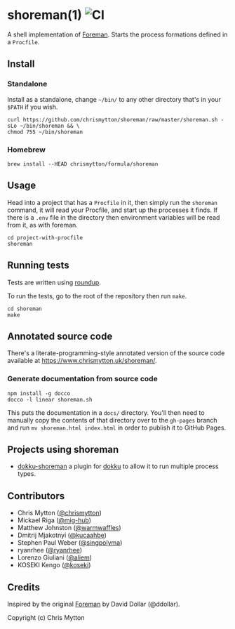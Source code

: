 shoreman(1) ![CI](https://github.com/chrismytton/shoreman/workflows/CI/badge.svg?branch=master&event=push)
===========

A shell implementation of [Foreman](https://github.com/ddollar/foreman). Starts the process formations defined in a `Procfile`.

## Install

### Standalone

Install as a standalone, change `~/bin/` to any other directory that's
in your `$PATH` if you wish.

```
curl https://github.com/chrismytton/shoreman/raw/master/shoreman.sh -sLo ~/bin/shoreman && \
chmod 755 ~/bin/shoreman
```

### Homebrew

    brew install --HEAD chrismytton/formula/shoreman

## Usage

Head into a project that has a `Procfile` in it, then simply run the
`shoreman` command, it will read your Procfile, and start up the
processes it finds. If there is a `.env` file in the directory then
environment variables will be read from it, as with foreman.

```
cd project-with-procfile
shoreman
```

## Running tests

Tests are written using [roundup](http://bmizerany.github.com/roundup/).

To run the tests, go to the root of the repository then run `make`.

```
cd shoreman
make
```

## Annotated source code

There's a literate-programming-style annotated version of the source code available at https://www.chrismytton.uk/shoreman/.

### Generate documentation from source code

```
npm install -g docco
docco -l linear shoreman.sh
```

This puts the documentation in a `docs/` directory. You'll then need to manually
copy the contents of that directory over to the `gh-pages` branch and run
`mv shoreman.html index.html` in order to publish it to GitHub Pages.

## Projects using shoreman

- [dokku-shoreman](https://github.com/statianzo/dokku-shoreman) a plugin
  for [dokku](https://github.com/progrium/dokku) to allow it to run
  multiple process types.

## Contributors

* Chris Mytton ([@chrismytton](https://github.com/chrismytton))
* Mickael Riga ([@mig-hub](https://github.com/mig-hub))
* Matthew Johnston ([@warmwaffles](https://github.com/warmwaffles))
* Dmitrij Mjakotnyi ([@kucaahbe](https://github.com/kucaahbe))
* Stephen Paul Weber ([@singpolyma](https://github.com/singpolyma))
* ryanrhee ([@ryanrhee](https://github.com/ryanrhee))
* Lorenzo Giuliani ([@aliem](https://github.com/aliem))
* KOSEKI Kengo ([@koseki](https://github.com/koseki))

## Credits

Inspired by the original [Foreman](https://github.com/ddollar/foreman)
by David Dollar (@ddollar).

Copyright (c) Chris Mytton
